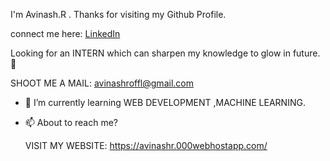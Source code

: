 
I'm   Avinash.R .
Thanks for visiting my Github Profile.

connect me here:
[LinkedIn](https://www.linkedin.com/in/avinashrofficial/) 


Looking for an INTERN which can sharpen my knowledge to glow in future. 👋

SHOOT ME A MAIL: avinashroffl@gmail.com 


- 🌱 I’m currently learning
  WEB DEVELOPMENT ,MACHINE LEARNING.

- 📫 About to reach me?

  VISIT MY WEBSITE: https://avinashr.000webhostapp.com/
  

